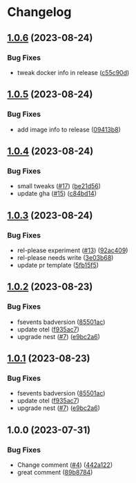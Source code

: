 # Changelog

## [1.0.6](https://github.com/liam-murray-xealth/otel-nest-hello/compare/v1.0.5...v1.0.6) (2023-08-24)


### Bug Fixes

* tweak docker info in release ([c55c90d](https://github.com/liam-murray-xealth/otel-nest-hello/commit/c55c90dc50ccc7c13a26086cab90b60ce9dd18e6))

## [1.0.5](https://github.com/liam-murray-xealth/otel-nest-hello/compare/v1.0.4...v1.0.5) (2023-08-24)


### Bug Fixes

* add image info to release  ([09413b8](https://github.com/liam-murray-xealth/otel-nest-hello/commit/09413b839d2791b29fb787b7cedf776d0b58f352))

## [1.0.4](https://github.com/liam-murray-xealth/otel-nest-hello/compare/v1.0.3...v1.0.4) (2023-08-24)


### Bug Fixes

* small tweaks ([#17](https://github.com/liam-murray-xealth/otel-nest-hello/issues/17)) ([be21d56](https://github.com/liam-murray-xealth/otel-nest-hello/commit/be21d565422d76060c28c3db66a1094b8dd9ebcd))
* update gha ([#15](https://github.com/liam-murray-xealth/otel-nest-hello/issues/15)) ([c84bd14](https://github.com/liam-murray-xealth/otel-nest-hello/commit/c84bd148cde4b2e9f769186574b0fa97c25075eb))

## [1.0.3](https://github.com/liam-murray-xealth/otel-nest-hello/compare/v1.0.2...v1.0.3) (2023-08-24)


### Bug Fixes

* rel-please experiment ([#13](https://github.com/liam-murray-xealth/otel-nest-hello/issues/13)) ([92ac409](https://github.com/liam-murray-xealth/otel-nest-hello/commit/92ac4099173e62373323167825e52e3e23eca81b))
* rel-please needs write ([3e03b68](https://github.com/liam-murray-xealth/otel-nest-hello/commit/3e03b68d048cf6e46374548d07d9908ca86992d5))
* update pr template ([5fb15f5](https://github.com/liam-murray-xealth/otel-nest-hello/commit/5fb15f52cc15222b24a88917b2c49d7dc8249b54))

## [1.0.2](https://github.com/liam-murray-xealth/otel-nest-hello/compare/v1.0.1...v1.0.2) (2023-08-23)


### Bug Fixes

* fsevents badversion ([85501ac](https://github.com/liam-murray-xealth/otel-nest-hello/commit/85501ac10e68008a840138c16ff0bb44faf9977f))
* update otel ([f935ac7](https://github.com/liam-murray-xealth/otel-nest-hello/commit/f935ac747a66170b15783a27337848e2f7f7820f))
* upgrade nest ([#7](https://github.com/liam-murray-xealth/otel-nest-hello/issues/7)) ([e9bc2a6](https://github.com/liam-murray-xealth/otel-nest-hello/commit/e9bc2a656b3a6188aae40f9f10120916d0b5a900))

## [1.0.1](https://github.com/liam-murray-xealth/otel-nest-hello/compare/v1.0.0...v1.0.1) (2023-08-23)


### Bug Fixes

* fsevents badversion ([85501ac](https://github.com/liam-murray-xealth/otel-nest-hello/commit/85501ac10e68008a840138c16ff0bb44faf9977f))
* update otel ([f935ac7](https://github.com/liam-murray-xealth/otel-nest-hello/commit/f935ac747a66170b15783a27337848e2f7f7820f))
* upgrade nest ([#7](https://github.com/liam-murray-xealth/otel-nest-hello/issues/7)) ([e9bc2a6](https://github.com/liam-murray-xealth/otel-nest-hello/commit/e9bc2a656b3a6188aae40f9f10120916d0b5a900))

## 1.0.0 (2023-07-31)


### Bug Fixes

* Change comment ([#4](https://github.com/liam-murray-xealth/otel-nest-hello/issues/4)) ([442a122](https://github.com/liam-murray-xealth/otel-nest-hello/commit/442a1229808cf2fc16760981ec4b224159cf4191))
* great comment ([89b8784](https://github.com/liam-murray-xealth/otel-nest-hello/commit/89b8784d05c10405fd2741ce74c2f7f7ea0f9220))
